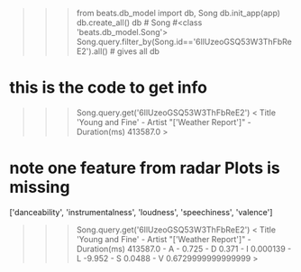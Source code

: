 >>> from beats.db_model import db, Song
>>> db.init_app(app)
>>> db.create_all()
>>> db #<SQLAlchemy engine=sqlite:///C:\Users\jeffr\mystuff\data-science\beats\song.sqlite3>
>>> Song #<class 'beats.db_model.Song'>
>>> Song.query.filter_by(Song.id=='6llUzeoGSQ53W3ThFbReE2').all() # gives all db


# this is the code to get info
>>> Song.query.get('6llUzeoGSQ53W3ThFbReE2')
< Title  'Young and Fine' - Artist  "['Weather Report']" - Duration(ms) 413587.0 >

# note one feature from radar Plots is missing
['danceability',  'instrumentalness', 'loudness', 'speechiness',  'valence'] 


>>> Song.query.get('6llUzeoGSQ53W3ThFbReE2')
< Title  'Young and Fine' - Artist  "['Weather Report']" - Duration(ms) 413587.0 - A - 0.725 - D  0.371 - I 0.000139 - L -9.952 - S 0.0488 - V 0.6729999999999999 >